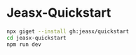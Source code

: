 # Jeasx-Quickstart

```bash
npx giget --install gh:jeasx/quickstart
cd jeasx-quickstart
npm run dev
```
